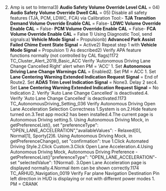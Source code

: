 2) Amp is set to Internal3) **Audio Safety Volume Override Level CAL** = 04) **Audio Safety Volume Override Dwell CAL** = 05) Disable all safety features (TJA, PCM, LDWC, FCA) via Calibration Tool:- **TJA Transition Demand Volume Override Enable CAL** = False- **LDWC Volume Override Enable CAL** = False- **PCM Volume Override Enable CAL** = False- **FCA Volume Override Enable CAL** = False 1) Using Diagnostic Tool, send signals:a) **Vehicle Mode Signal** = Propulsionb) **Advanced Park Assist Failed Chime Event State Signal** = Active2) Repeat step 1 with **Vehicle Mode Signal** = Propulsion 1) As described2) Verify APA feature functions normally (not controlled by CAL flags)1172 TC_Cluster_Alert_2019_Basic_ACC Verify 'Autonomous Driving Lane Change Cancelled Right' alert when PM = 'ACC' 1. Set **Autonomous Driving Lane Change Warnings CAL** = Enabled2. Set PM = ACC 1. Set **Lane Centering Warning Extended Indication Request Signal** = End of Route2. Set **ADAS Trim Level Indication Signal** = None3. Delay 2 sec4. Set **Lane Centering Warning Extended Indication Request Signal** = No Indication 2. Verify 'Auto Lane Change Cancelled' is deactivated.4. Verify 'Auto Lane Change Cancelled' is deactivated.1173 TC_AutonomousDriving_Setting_036 Verify Autonomous Driving Open Lane Acceleration Selection Correctness 1.System is on.2.Hide feature turned on.3.Test app mock2 has been installed.4.The current page is Autonomous Driving setting.5. Using Autonomous Driving Mock, in getPreferenceList(), set "preferenceType": "OPEN_LANE_ACCELERATION","availableValues": - Relaxed[0], Normal[1], Sporty[2]6. Using Autonomous Driving Mock, in getPreferenceChange(), set "confirmation": true 1.Click Automated Driving Style.2.Click Custom.3.Click Open Lane Acceleration.4.Using Autonomous Driving Mock, Autonomous Driving Preference - getPreferenceList()"preferenceType": "OPEN_LANE_ACCELERATION"- set "selectedValue": 1(Normal). 3.Open Lane Acceleration page is displayed normally.4.Normal item can be shown correctly.1174 TC_ARHUD_Navigation_0019 Verify Far plane Navigation Destination Pin left direction in HUD is displaying or not with different power modes 1. PM = CRANK